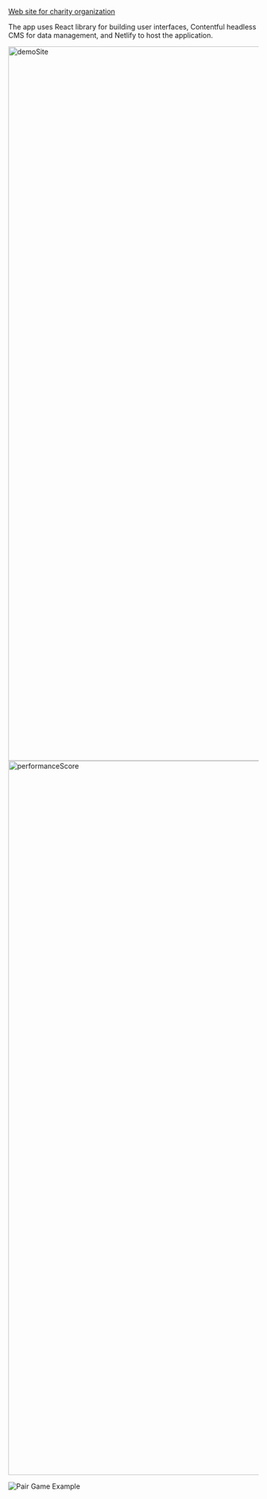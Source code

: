 <a href="https://rf21vek.ru/">Web site for charity organization </a>

The app uses React library for building user interfaces,
Contentful headless CMS for data management, and Netlify to host the application.

<img width="1438" alt="demoSite" src="https://imgur.com/wciv77g"/>
<img width="1438" alt="performanceScore" src="https://imgur.com/fQlOhOI"/>

<p dir="auto"><animated-image data-catalyst=""><a target="_blank" rel="noopener noreferrer" href="https://camo.githubusercontent.com/b56eb66670a10346c3686247d86aa95a36c03d2e69962a9884f8fffc58d9956f/68747470733a2f2f692e696d6775722e636f6d2f645432565139572e676966" data-target="animated-image.originalLink"><img src="https://camo.githubusercontent.com/b56eb66670a10346c3686247d86aa95a36c03d2e69962a9884f8fffc58d9956f/68747470733a2f2f692e696d6775722e636f6d2f645432565139572e676966" alt="Pair Game Example" data-canonical-src="https://imgur.com/wciv77g" style="max-width: 100%; display: inline-block;" data-target="animated-image.originalImage"></a>
      <span class="AnimatedImagePlayer" data-target="animated-image.player" hidden="">
        <a data-target="animated-image.replacedLink" class="AnimatedImagePlayer-images" href="https://camo.githubusercontent.com/b56eb66670a10346c3686247d86aa95a36c03d2e69962a9884f8fffc58d9956f/68747470733a2f2f692e696d6775722e636f6d2f645432565139572e676966" target="_blank">
          <span data-target="animated-image.imageContainer">
            <img data-target="animated-image.replacedImage" alt="Pair Game Example" class="AnimatedImagePlayer-animatedImage" src="https://camo.githubusercontent.com/b56eb66670a10346c3686247d86aa95a36c03d2e69962a9884f8fffc58d9956f/68747470733a2f2f692e696d6775722e636f6d2f645432565139572e676966" style="display: block; opacity: 1;">
          <canvas class="AnimatedImagePlayer-stillImage" aria-hidden="true" width="800" height="764"></canvas></span>
        </a>
        <button data-target="animated-image.imageButton" class="AnimatedImagePlayer-images" tabindex="-1" aria-label="Play Pair Game Example"></button>
        <span class="AnimatedImagePlayer-controls" data-target="animated-image.controls">
          <button data-target="animated-image.playButton" class="AnimatedImagePlayer-button" aria-label="Play Pair Game Example">
            <svg aria-hidden="true" focusable="false" class="octicon icon-play" width="16" height="16" viewBox="0 0 16 16" fill="none" xmlns="http://www.w3.org/2000/svg">
              <path d="M4 13.5427V2.45734C4 1.82607 4.69692 1.4435 5.2295 1.78241L13.9394 7.32507C14.4334 7.63943 14.4334 8.36057 13.9394 8.67493L5.2295 14.2176C4.69692 14.5565 4 14.1739 4 13.5427Z">
            </path></svg>
            <svg aria-hidden="true" focusable="false" class="octicon icon-pause" width="16" height="16" viewBox="0 0 16 16" xmlns="http://www.w3.org/2000/svg">
              <rect x="4" y="2" width="3" height="12" rx="1"></rect>
              <rect x="9" y="2" width="3" height="12" rx="1"></rect>
            </svg>
          </button>
        </span>
      </span></animated-image>
</p>
